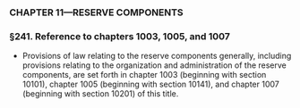 ### **CHAPTER 11—RESERVE COMPONENTS**

### §241. Reference to chapters 1003, 1005, and 1007
* Provisions of law relating to the reserve components generally, including provisions relating to the organization and administration of the reserve components, are set forth in chapter 1003 (beginning with section 10101), chapter 1005 (beginning with section 10141), and chapter 1007 (beginning with section 10201) of this title.